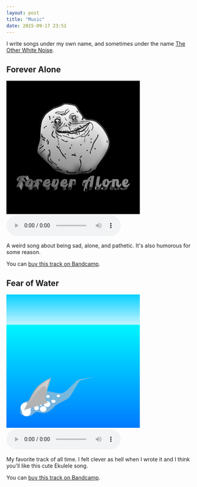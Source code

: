 ```yaml
---
layout: post
title: "Music"
date: 2015-09-17 23:51
---
```

I write songs under my own name, and sometimes under the name [The Other White Noise](http://theotherwhitenoise.com).

<div class="row">
<h2>Forever Alone</h2>
<div class="album">
<img width="350" class="alignright" src="/images/forever-alone.jpg">
</div><!-- .album --->
<div class="musicnotes">
<audio src="/downloads/forever-alone.opus" controls>
<a href="/downloads/forever-alone.opus">Download</a></audio>
<p>A weird song about being sad, alone, and pathetic. It's also humorous for some reason.</p>
<p>You can <a href="https://drarthur.bandcamp.com/track/forever-alone">buy this track on Bandcamp</a>.</p>
</div><!--- .musicnotes --->
</div><!--- .row --->
<div class="row">
<h2>Fear of Water</h2>
<div class="album">
<img width="350" class="alignright" src="/images/fear-of-water.jpg">
</div><!-- .album --->
<div class="musicnotes">
<audio src="/downloads/fear-of-water.opus" controls>
<a href="/downloads/fear-of-water.opus">Download</a></audio>
<p>My favorite track of all time. I felt clever as hell when I wrote it and I think you'll like this cute Ekulele song.</p>
<p>You can <a href="https://drarthur.bandcamp.com/track/fear-of-water">buy this track on Bandcamp</a>.</p>
</div><!--- .musicnotes --->
